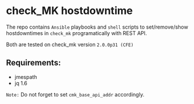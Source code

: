 # check_MK hostdowntime

The repo contains `Ansible` playbooks and `shell` scripts to set/remove/show hostdowntimes in `check_mk` programatically with REST API.

Both are tested on check_mk version `2.0.0p31 (CFE)`

## Requirements:
* jmespath
* jq 1.6

```Note:``` Do not forget to set ```cmk_base_api_addr``` accordingly.

